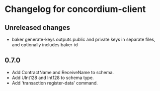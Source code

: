 # Changelog for concordium-client

## Unreleased changes

- baker generate-keys outputs public and private keys in separate files, and
  optionally includes baker-id

## 0.7.0
- Add ContractName and ReceiveName to schema.
- Add UInt128 and Int128 to schema type.
- Add 'transaction register-data' command.
